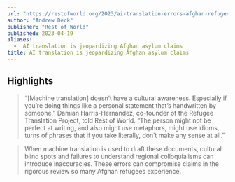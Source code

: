 ```yaml
---
url: "https://restofworld.org/2023/ai-translation-errors-afghan-refugees-asylum/"
author: "Andrew Deck"
publisher: "Rest of World"
published: 2023-04-19
aliases:
  -  AI translation is jeopardizing Afghan asylum claims
title: AI translation is jeopardizing Afghan asylum claims
---
```


## Highlights
> “[Machine translation] doesn’t have a cultural awareness. Especially if you’re doing things like a personal statement that’s handwritten by someone,” Damian Harris-Hernandez, co-founder of the Refugee Translation Project, told Rest of World. “The person might not be perfect at writing, and also might use metaphors, might use idioms, turns of phrases that if you take literally, don’t make any sense at all.”

> When machine translation is used to draft these documents, cultural blind spots and failures to understand regional colloquialisms can introduce inaccuracies. These errors can compromise claims in the rigorous review so many Afghan refugees experience.

